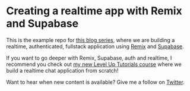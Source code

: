 # Creating a realtime app with Remix and Supabase

This is the example repo for [this blog series](https://jonmeyers.io/blog-series/creating-a-realtime-app-with-remix-and-supabase), where we are building a realtime, authenticated, fullstack application using [Remix](https://remix.run/) and [Supabase](https://supabase.com/).

If you want to go deeper with Remix, Supabase, auth and realtime, I recommend you check out [my new Level Up Tutorials course](https://leveluptutorials.com/tutorials/realtime-remix-with-supabase) where we build a realtime chat application from scratch!

Want to hear when new content is available? Give me a follow on [Twitter](https://twitter.com/jonmeyers_io).
